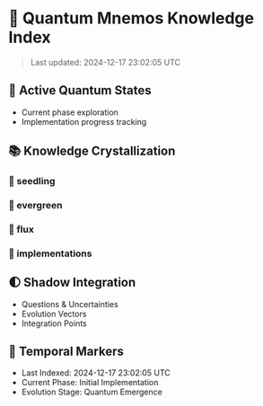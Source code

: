 # 🌟 Quantum Mnemos Knowledge Index

> Last updated: 2024-12-17 23:02:05 UTC

## 🎯 Active Quantum States
- Current phase exploration
- Implementation progress tracking

## 📚 Knowledge Crystallization


### 🌱 seedling


### 🌲 evergreen


### 🌊 flux


### 📱 implementations


## 🌓 Shadow Integration
- Questions & Uncertainties
- Evolution Vectors
- Integration Points

## 🔄 Temporal Markers
- Last Indexed: 2024-12-17 23:02:05 UTC
- Current Phase: Initial Implementation
- Evolution Stage: Quantum Emergence